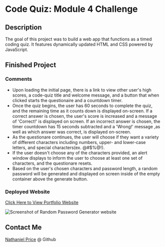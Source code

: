 # Code Quiz: Module 4 Challenge

## Description

The goal of this project was to build a web app that functions as a timed coding quiz. It features dynamically updated HTML and CSS powered by JavaScript. 

## Finished Project

### Comments

* Upon loading the initial page, there is a link to view other user's high scores, a code-quiz title and welcome message, and a button that when clicked starts the questionaire and a countdown timer.
* Once the quiz begins, the user has 60 seconds to complete the quiz, and the remaining time as it counts down is displayed on-screen. If a correct answer is chosen, the user's score is increased and a message of 'Correct!' is displayed on screen. If an incorrect answer is chosen, the timer countdown has 15 seconds subtracted and a 'Wrong!' message ,as well as which answer was correct, is displayed on-screen.
* As the questionare continues, the user will choose if they want a variety of different characters including numbers, upper- and lower-case letters, and special characters(ex. @#$%@!).
* If the user doesn't choose any of the characters provided, an alert window displays to inform the user to choose at least one set of characters, and the questionare resets.
* Based on the user's chosen characters and password length, a random password will be generated and displayed on screen inside of the empty container above the generate button.

### Deployed Website

[ Click Here to View Portfolio Website](https://newprice247.github.io/Random-Password-Gen/)


![Screenshot of Random Password Generator website](./Assets/screenshot-rpg.png)

## Contact Me

[Nathaniel Price](https://github.com/newprice247) @ Github
